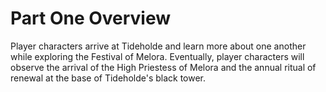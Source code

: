 # Part One Overview

Player characters arrive at Tideholde and learn more about one another while exploring the Festival of Melora. Eventually, player characters will observe the arrival of the High Priestess of Melora and the annual ritual of renewal at the base of Tideholde's black tower.
